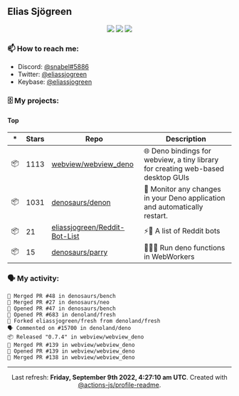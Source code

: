 ## Elias Sjögreen

<p align="center">
  <img src="https://img.shields.io/badge/🎂-dec. 2003-success" />
  <img src="https://img.shields.io/badge/🌎-Stockholm-informational" />
  <img src="https://img.shields.io/badge/👦-He/Him-informational" />
</p>

### 📫 How to reach me:

- Discord: [@snabel#5886](https://discord.com/users/267978757799673866)
- Twitter: [@eliassjogreen](https://twitter.com/eliassjogreen)
- Keybase: [@eliassjogreen](https://keybase.io/eliassjogreen)

### 🗄 My projects:

#### Top
|*|Stars|Repo|Description|
|---|---|---|---|
| 📦 | 1113 | [webview/webview_deno](https://github.com/webview/webview_deno) | 🌐 Deno bindings for webview, a tiny library for creating web-based desktop GUIs |
| 📦 | 1031 | [denosaurs/denon](https://github.com/denosaurs/denon) | 👀 Monitor any changes in your Deno application and automatically restart. |
| 📦 | 21 | [eliassjogreen/Reddit-Bot-List](https://github.com/eliassjogreen/Reddit-Bot-List) | ⚡️🤖 A list of Reddit bots |
| 📦 | 15 | [denosaurs/parry](https://github.com/denosaurs/parry) | 👷🏽‍♂️ Run deno functions in WebWorkers |

### 🗣 My activity:

```
🎉 Merged PR #48 in denosaurs/bench
🎉 Merged PR #27 in denosaurs/neo
💪 Opened PR #47 in denosaurs/bench
💪 Opened PR #683 in denoland/fresh
🍴 Forked eliassjogreen/fresh from denoland/fresh
🗣 Commented on #15700 in denoland/deno
📦 Released "0.7.4" in webview/webview_deno
🎉 Merged PR #139 in webview/webview_deno
💪 Opened PR #139 in webview/webview_deno
🎉 Merged PR #138 in webview/webview_deno
```

------------
<p align="center">Last refresh: <b>Friday, September 9th 2022, 4:27:10 am UTC</b>. Created with <a href=https://github.com/marketplace/actions/profile-readme>@actions-js/profile-readme</a>.</p>
